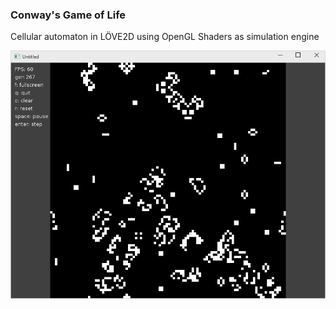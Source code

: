 ### Conway's Game of Life


Cellular automaton in LÖVE2D using OpenGL Shaders as simulation engine

![](https://github.com/lukleh/conway-love2d-shaders/blob/master/screenshot.PNG)

